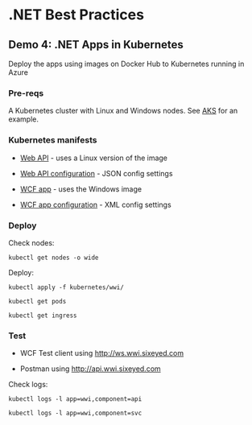 # .NET Best Practices

## Demo 4: .NET Apps in Kubernetes

Deploy the apps using images on Docker Hub to Kubernetes running in Azure

### Pre-reqs

A Kubernetes cluster with Linux and Windows nodes. See [AKS](aks.md) for an example.

### Kubernetes manifests

- [Web API](kubernetes/wwi/api.yaml) - uses a Linux version of the image

- [Web API configuration](kubernetes/wwi/api-config-override.yaml) - JSON config settings

- [WCF app](kubernetes/wwi/svc.yaml) - uses the Windows image

- [WCF app configuration](kubernetes/wwi/svc-config-appsettings.yaml) - XML config settings

### Deploy

Check nodes:

```
kubectl get nodes -o wide
```

Deploy:

```
kubectl apply -f kubernetes/wwi/

kubectl get pods 

kubectl get ingress
```

### Test

- WCF Test client using http://ws.wwi.sixeyed.com

- Postman using http://api.wwi.sixeyed.com

Check logs:

```
kubectl logs -l app=wwi,component=api

kubectl logs -l app=wwi,component=svc
```